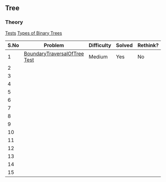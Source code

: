 ## Tree


### Theory

[Tests](../../../../../../test/java/surya/practice/geeks/tree)
[Types of Binary Trees](TypesOfBinaryTrees.MD)

|S.No| Problem | Difficulty | Solved | Rethink?  | Comments/Algorithms/Tags  |
 |---|---|---|---|---|---|
  | 1 | [BoundaryTraversalOfTree](BoundaryTraversalOfTree.java) [Test](../../../../../../test/java/surya/practice/geeks/tree/BoundaryTraversalOfTreeTest.java) | Medium | Yes | No |  Traversal of the tree in bottom up in right tree |
  | 2| | | | | |
  | 3 | | | | | |
  | 4 | | | | | |
  | 5 | | | | | |
  | 6 | | | | | |
  | 7 | | | | | |
  | 8 | | | | | |
  | 9 | | | | | |
  | 10 | | | | | |
  | 11 | | | | | |
  | 12 | | | | | |
  | 13 | | | | | |
  | 14 | | | | | |
  | 15 | | | | | |


